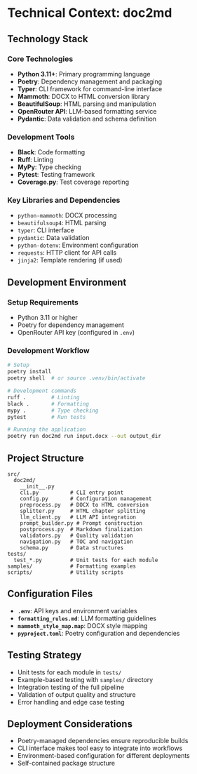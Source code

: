 # Technical Context: doc2md

## Technology Stack

### Core Technologies
- **Python 3.11+**: Primary programming language
- **Poetry**: Dependency management and packaging
- **Typer**: CLI framework for command-line interface
- **Mammoth**: DOCX to HTML conversion library
- **BeautifulSoup**: HTML parsing and manipulation
- **OpenRouter API**: LLM-based formatting service
- **Pydantic**: Data validation and schema definition

### Development Tools
- **Black**: Code formatting
- **Ruff**: Linting
- **MyPy**: Type checking
- **Pytest**: Testing framework
- **Coverage.py**: Test coverage reporting

### Key Libraries and Dependencies
- `python-mammoth`: DOCX processing
- `beautifulsoup4`: HTML parsing
- `typer`: CLI interface
- `pydantic`: Data validation
- `python-dotenv`: Environment configuration
- `requests`: HTTP client for API calls
- `jinja2`: Template rendering (if used)

## Development Environment

### Setup Requirements
- Python 3.11 or higher
- Poetry for dependency management
- OpenRouter API key (configured in `.env`)

### Development Workflow
```bash
# Setup
poetry install
poetry shell  # or source .venv/bin/activate

# Development commands
ruff .        # Linting
black .       # Formatting
mypy .        # Type checking
pytest        # Run tests

# Running the application
poetry run doc2md run input.docx --out output_dir
```

## Project Structure
```
src/
  doc2md/
    __init__.py
    cli.py          # CLI entry point
    config.py       # Configuration management
    preprocess.py   # DOCX to HTML conversion
    splitter.py     # HTML chapter splitting
    llm_client.py   # LLM API integration
    prompt_builder.py # Prompt construction
    postprocess.py  # Markdown finalization
    validators.py   # Quality validation
    navigation.py   # TOC and navigation
    schema.py       # Data structures
tests/
  test_*.py         # Unit tests for each module
samples/            # Formatting examples
scripts/            # Utility scripts
```

## Configuration Files
- **`.env`**: API keys and environment variables
- **`formatting_rules.md`**: LLM formatting guidelines
- **`mammoth_style_map.map`**: DOCX style mapping
- **`pyproject.toml`**: Poetry configuration and dependencies

## Testing Strategy
- Unit tests for each module in `tests/`
- Example-based testing with `samples/` directory
- Integration testing of the full pipeline
- Validation of output quality and structure
- Error handling and edge case testing

## Deployment Considerations
- Poetry-managed dependencies ensure reproducible builds
- CLI interface makes tool easy to integrate into workflows
- Environment-based configuration for different deployments
- Self-contained package structure
